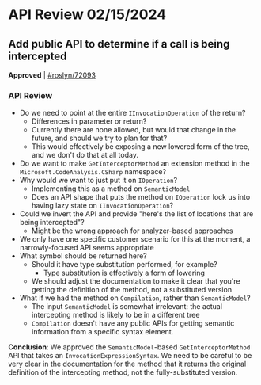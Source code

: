# API Review 02/15/2024

## Add public API to determine if a call is being intercepted

**Approved** | [#roslyn/72093](https://github.com/dotnet/roslyn/issues/72093#issuecomment-1947415530)

### API Review

* Do we need to point at the entire `IInvocationOperation` of the return?
    * Differences in parameter or return?
    * Currently there are none allowed, but would that change in the future, and should we try to plan for that?
    * This would effectively be exposing a new lowered form of the tree, and we don't do that at all today.
* Do we want to make `GetInterceptorMethod` an extension method in the `Microsoft.CodeAnalysis.CSharp` namespace?
* Why would we want to just put it on `IOperation`?
    * Implementing this as a method on `SemanticModel`
    * Does an API shape that puts the method on `IOperation` lock us into having lazy state on `IInvocationOperation`?
* Could we invert the API and provide "here's the list of locations that are being intercepted"?
    * Might be the wrong approach for analyzer-based approaches
* We only have one specific customer scenario for this at the moment, a narrowly-focused API seems appropriate
* What symbol should be returned here?
    * Should it have type substitution performed, for example?
        * Type substitution is effectively a form of lowering
    * We should adjust the documentation to make it clear that you're getting the definition of the method, not a substituted version
* What if we had the method on `Compilation`, rather than `SemanticModel`?
    * The input `SemanticModel` is somewhat irrelevant: the actual intercepting method is likely to be in a different tree
    * `Compilation` doesn't have any public APIs for getting semantic information from a specific syntax element.

**Conclusion**: We approved the `SemanticModel`-based `GetInterceptorMethod` API that takes an `InvocationExpressionSyntax`. We need to be careful to be very clear in the documentation for the method that it returns the original definition of the intercepting method, not the fully-substituted version.
